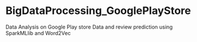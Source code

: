 # BigDataProcessing_GooglePlayStore
Data Analysis on Google Play store Data and review prediction using SparkMLlib and Word2Vec
